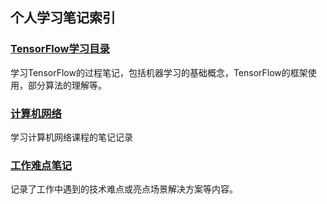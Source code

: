 ## 个人学习笔记索引

### [TensorFlow学习目录](https://tinyworker.github.io/TensorFlow/index.md) ###
学习TensorFlow的过程笔记，包括机器学习的基础概念，TensorFlow的框架使用，部分算法的理解等。

### [计算机网络](https://tinyworker.github.io/Network/index.md) ###
学习计算机网络课程的笔记记录

### [工作难点笔记](https://tinyworker.github.io/WorkPoint/index) ###
记录了工作中遇到的技术难点或亮点场景解决方案等内容。
